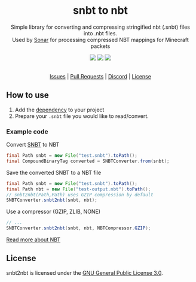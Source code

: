 <div align="center">
  <!-- Introduction -->
  <p>
    <h1>snbt to nbt</h1>
    Simple library for converting and compressing stringified nbt (.snbt) files into .nbt files.
    <br>
    Used by <a href="https://github.com/jonesdevelopment/sonar">Sonar</a> for processing compressed NBT mappings for Minecraft packets
  </p>

  <!-- Badges & icons -->
  [![](https://img.shields.io/github/issues/jonesdevelopment/snbt2nbt)](https://github.com/jonesdevelopment/snbt2nbt/issues)
  [![](https://img.shields.io/discord/923308209769426994.svg?logo=discord)](https://jonesdev.xyz/discord)
  [![](https://img.shields.io/badge/License-GPLv3-blue.svg)](https://www.gnu.org/licenses/gpl-3.0)
  <br>
  <br>
  <!-- Quick navigation -->
  [Issues](https://github.com/jonesdevelopment/snbt2nbt/issues)
  |
  [Pull Requests](https://github.com/jonesdevelopment/snbt2nbt/pulls)
  |
  [Discord](https://jonesdev.xyz/discord)
  |
  [License](https://github.com/jonesdevelopment/snbt2nbt/blob/main/README.md#license)
</div>

## How to use

1. Add the [dependency](https://repo.jonesdev.xyz/#/releases/xyz/jonesdev/snbt2nbt/) to your project
2. Prepare your `.snbt` file you would like to read/convert.

### Example code

Convert [SNBT](https://minecraft.wiki/w/NBT_format#SNBT_format) to NBT
```java
final Path snbt = new File("test.snbt").toPath();
final CompoundBinaryTag converted = SNBTConverter.from(snbt);
```
Save the converted SNBT to a NBT file
```java
final Path snbt = new File("test.snbt").toPath();
final Path nbt = new File("test-output.nbt").toPath();
// snbt2nbt(Path,Path) uses GZIP compression by default
SNBTConverter.snbt2nbt(snbt, nbt);
```
Use a compressor (GZIP, ZLIB, NONE)
```java
// ...
SNBTConverter.snbt2nbt(snbt, nbt, NBTCompressor.GZIP);
```

[Read more about NBT](https://minecraft.wiki/w/NBT_format)

## License

snbt2nbt is licensed under the [GNU General Public License 3.0](https://www.gnu.org/licenses/gpl-3.0.en.html).
